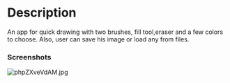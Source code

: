 # Description #

An app for quick drawing with two brushes, fill tool,eraser and a few colors to choose. Also, user can save his image or load any from files.

### Screenshots ###
![phpZXveVdAM.jpg](https://bitbucket.org/repo/R6nrg9/images/3325634194-phpZXveVdAM.jpg)